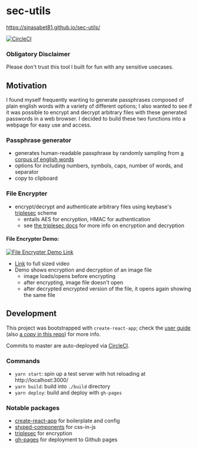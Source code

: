 # sec-utils

https://sinasabet81.github.io/sec-utils/

[![CircleCI](https://circleci.com/gh/sinasabet81/sec-utils/tree/master.svg?style=svg)](https://circleci.com/gh/sinasabet81/sec-utils/tree/master)

### Obligatory Disclaimer

Please don't trust this tool I built for fun with any sensitive usecases.

## Motivation

I found myself frequently wanting to generate passphrases composed of plain english words with a variety of different options; I also wanted to see if it was possible to encrypt and decrypt arbitrary files with these generated passwords in a web browser. I decided to build these two functions into a webpage for easy use and access.

### Passphrase generator

- generates human-readable passphrase by randomly sampling from [a corpus of english words](https://github.com/sinasabet81/sec-utils/blob/master/src/util/corpus.js)
- options for including numbers, symbols, caps, number of words, and separator
- copy to clipboard

### File Encrypter

- encrypt/decrypt and authenticate arbitrary files using keybase's [triplesec](https://github.com/keybase/triplesec) scheme
  - entails AES for encryption, HMAC for authentication
  - see [the triplesec docs](https://keybase.io/triplesec) for more info on encryption and decryption

#### File Encrypter Demo:

[![File Encrypter Demo Link](https://thumbs.gfycat.com/AcclaimedWarlikeJerboa-size_restricted.gif)](https://github.com/sinasabet81/sec-utils/blob/master/docs/encrypter_demo.mov?raw=true)

- [Link](https://github.com/sinasabet81/sec-utils/blob/master/docs/encrypter_demo.mov?raw=true) to full sized video
- Demo shows encryption and decryption of an image file
  - image loads/opens before encrypting
  - after encrypting, image file doesn't open
  - after decrypted encrypted version of the file, it opens again showing the same file

## Development

This project was bootstrapped with `create-react-app`; check the [user guide](https://github.com/facebook/create-react-app/blob/master/packages/react-scripts/template/README.md) (also [a copy in this repo](https://github.com/sinasabet81/sec-utils/blob/master/docs/create_react_app_user_guide.md)) for more info.

Commits to master are auto-deployed via [CircleCI](https://circleci.com/gh/sinasabet81/sec-utils/tree/master).

### Commands

- `yarn start`: spin up a test server with hot reloading at http://localhost:3000/
- `yarn build`: build into `./build` directory
- `yarn deploy`: build and deploy with `gh-pages`

### Notable packages

- [create-react-app](https://github.com/facebook/create-react-app) for boilerplate and config
- [styped-components](https://github.com/styled-components/styled-components) for css-in-js
- [triplesec](https://github.com/keybase/triplesec) for encryption
- [gh-pages](https://github.com/tschaub/gh-pages) for deployment to Github pages
